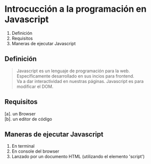 # Introcucción a la programación en Javascript

  1. Definición
  2. Requisitos
  3. Maneras de ejecutar Javascript
  
## Definición
> Javascript es un lenguaje de programación para la web.  
> Específicamente desarrollado en sus incios para frontend.  
> Va a dar interactividad en nuestras páginas. 
> Javascript es para modificar el DOM.  

## Requisitos

  [a]. un Browser  
  [b]. un editor de código  
  
## Maneras de ejecutar Javascript

 1. En terminal
 2. En console del browser
 3. Lanzado por un documento HTML
    (utilizando el elemento 'script') 
 
 